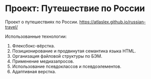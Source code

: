 # Проект: Путешествие по России


Проект о путешествиях по России.
https://atlaslex.github.io/russian-travel/

Использованные технологии:
1. Флексбокс-вёрстка.
2. Позиционирование и продвинутая семантика языка HTML.
3. Организация файловой структуры по БЭМ.
4. Применение медиазапросов.
5. Использование псевдоклассов и псевдоэлементов.
6. Адаптивная верстка.
